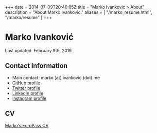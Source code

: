 +++
date = 2014-07-09T20:40:05Z
title = "Marko Ivankovic > About"
description = "About Marko Ivankovic."
aliases = [
  "/marko_resume.html",
  "/marko/resume"
]
+++
<div itemscope itemtype="http://schema.org/Person">
  <h1>
    <span itemprop="name">Marko Ivanković</span>
  </h1>
<p>Last updated: February 9th, 2019.</p>

<h2>Contact information</h2>
<ul>
  <li>Main contact: <span class="email" itemprop="email">marko [at] ivankovic (dot) me</span></li>
  <li><a href="https://github.com/ivankovic">GitHub profile</a></li>
  <li><a href="https://twitter.com/ivankovicme">Twitter profile</a></li>
  <li><a href="https://www.linkedin.com/in/ivankovicmarko">LinkedIn profile</a></li>
  <li><a href="https://www.instagram.com/engineerwithcookinggear/?hl=en">Instagram profile</a></li>
</ul>

<h2>CV</h2>
<p><a href="/doc/Marko-CV.pdf">Marko's EuroPass CV</a></p>
